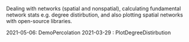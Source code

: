Dealing with networks (spatial and nonspatial), calculating fundamental network stats e.g. degree distirbution, and also plotting spatial networks with open-source libraries.

2021-05-06: DemoPercolation
2021-03-29 : PlotDegreeDistirbution